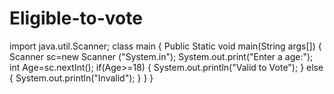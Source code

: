 # Eligible-to-vote
import java.util.Scanner;
class main
{
Public Static void main(String args[])
{
Scanner sc=new Scanner ("System.in");
System.out.print("Enter a age:");
int Age=sc.nextInt();
if(Age>=18)
{
System.out.println("Valid to Vote");
}
else
{
System.out.println("Invalid");
}
}
}
